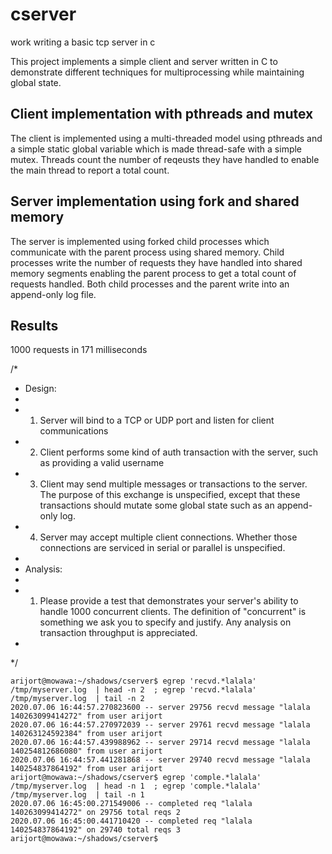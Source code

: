 # cserver
work writing a basic tcp server in c

This project implements a simple client and server written in C to demonstrate different techniques for multiprocessing while maintaining global state.

## Client implementation with pthreads and mutex
The client is implemented using a multi-threaded model using pthreads and a simple static global variable which is made thread-safe with a simple mutex. Threads count the number of reqeusts they have handled to enable the main thread to report a total count.

## Server implementation using fork and shared memory
The server is implemented using forked child processes which communicate with the parent process using shared memory. Child processes write the number of requests they have handled into shared memory segments enabling the parent process to get a total count of requests handled. Both child processes and the parent write into an append-only log file.



## Results


1000 requests in 171 milliseconds

/*
 * Design:
 *
 * 1) Server will bind to a TCP or UDP port and listen for client communications
 * 2) Client performs some kind of auth transaction with the server, such as providing a valid username
 * 3) Client may send multiple messages or transactions to the server.  The purpose of this exchange is unspecified, except that these transactions should mutate some global state such as an append-only log.
 * 4) Server may accept multiple client connections.  Whether those connections are serviced in serial or parallel is unspecified.
 *
 *  Analysis:
 *
 *  1) Please provide a test that demonstrates your server's ability to handle 1000 concurrent clients.  The definition of "concurrent" is something we ask you to specify and justify.  Any analysis on transaction throughput is appreciated.
 *
 */


```
arijort@mowawa:~/shadows/cserver$ egrep 'recvd.*lalala' /tmp/myserver.log  | head -n 2  ; egrep 'recvd.*lalala' /tmp/myserver.log  | tail -n 2
2020.07.06 16:44:57.270823600 -- server 29756 recvd message "lalala 140263099414272" from user arijort
2020.07.06 16:44:57.270972039 -- server 29761 recvd message "lalala 140263124592384" from user arijort
2020.07.06 16:44:57.439988962 -- server 29714 recvd message "lalala 140254812686080" from user arijort
2020.07.06 16:44:57.441281868 -- server 29740 recvd message "lalala 140254837864192" from user arijort
arijort@mowawa:~/shadows/cserver$ egrep 'comple.*lalala' /tmp/myserver.log  | head -n 1  ; egrep 'comple.*lalala' /tmp/myserver.log  | tail -n 1
2020.07.06 16:45:00.271549006 -- completed req "lalala 140263099414272" on 29756 total reqs 2
2020.07.06 16:45:00.441710420 -- completed req "lalala 140254837864192" on 29740 total reqs 3
arijort@mowawa:~/shadows/cserver$
```

